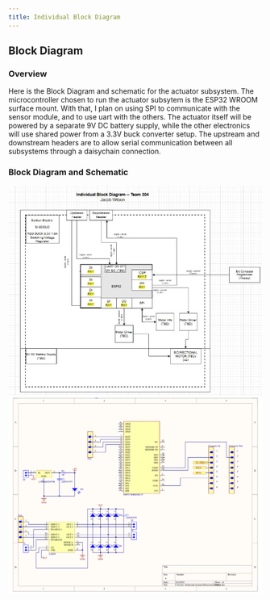 ```yaml
---
title: Individual Block Diagram
---
```


## Block Diagram

### Overview
Here is the Block Diagram and schematic for the actuator subsystem. The microcontroller chosen to run the actuator subsytem is the ESP32 WROOM surface mount. With that, I plan on using SPI to communicate with the sensor module, and to use uart with the others. The actuator itself will be powered by a separate 9V DC battery supply, while the other electronics will use shared power from a 3.3V buck converter setup. The upstream and downstream headers are to allow serial communication between all subsystems through a daisychain connection. 

### Block Diagram and Schematic

![Individual Block Diagram](BlockJacob.jpg)
![Actucator Subsystem Schematic](SchemJW.png)
